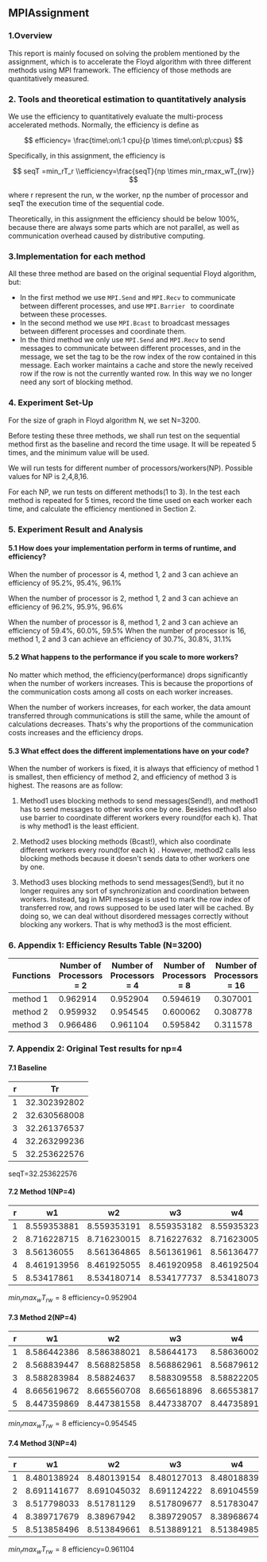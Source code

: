 ## MPIAssignment

### 1.Overview

This report is mainly focused on solving the problem mentioned by the assignment, which is to accelerate the Floyd algorithm with three different methods using MPI framework. The efficiency of those methods are quantitatively measured. 

### 2. Tools and theoretical estimation to quantitatively analysis

We use the efficiency to quantitatively evaluate the multi-process accelerated methods. Normally, the efficiency is define as 

$$
efficiency= \frac{time\:on\:1 cpu}{p \times time\:on\:p\:cpus}
$$

Specifically, in this assignment, the efficiency is 

$$
seqT =min_rT_r \\efficiency=\frac{seqT}{np \times min_rmax_wT_{rw}}
$$

where r represent the run, w the worker, np the number of processor and seqT the execution time of the sequential code.

Theoretically, in this assignment the efficiency should be below 100%, because there are always some parts which are not parallel, as well as communication overhead caused by distributive computing.

### 3.Implementation for each method

All these three method are based on the original sequential Floyd algorithm, but:

- In the first method we use `MPI.Send` and  `MPI.Recv` to communicate between different processes, and use `MPI.Barrier ` to coordinate between these processes.
- In the second method we use `MPI.Bcast` to broadcast messages between different processes and coordinate them.
- In the third method we only use `MPI.Send` and  `MPI.Recv` to send messages to communicate between different processes, and in the message, we set the tag to be the row index of the row contained in this message. Each worker maintains a cache and store the newly received row if the row is not the currently wanted row. In this way we no longer need any sort of blocking method.

### 4. Experiment Set-Up

For the size of graph in Floyd algorithm N, we set N=3200.

Before testing these three methods, we shall run test on the sequential method first as the baseline and record the time usage. It will be repeated 5 times, and the minimum value will be used.

We will run tests for different number of processors/workers(NP). Possible values for NP is 2,4,8,16.

For each NP, we run tests on different methods(1 to 3). In the test each method is repeated for 5 times, record the time used on each worker each time, and calculate the efficiency mentioned in Section 2.

### 5. Experiment Result and Analysis

#### 5.1 How does your implementation perform in terms of runtime, and efficiency?

When the number of processor is 4, method 1, 2 and 3 can achieve an efficiency of 95.2%, 95.4%, 96.1%

When the number of processor is 2, method 1, 2 and 3 can achieve an efficiency of 96.2%, 95.9%, 96.6%

When the number of processor is 8, method 1, 2 and 3 can achieve an efficiency of 59.4%, 60.0%, 59.5%
When the number of processor is 16, method 1, 2 and 3 can achieve an efficiency of 30.7%, 30.8%, 31.1%

#### 5.2 What happens to the performance if you scale to more workers?

No matter which method, the efficiency(performance) drops significantly when the number of workers increases. This is because the proportions of the communication costs among all costs on each worker increases.

When the number of workers increases, for each worker, the data amount transferred through communications is still the same, while the amount of calculations decreases. Thats's why the proportions of the communication costs increases and the efficiency drops.

#### 5.3 What effect does the different implementations have on your code?

When the number of workers is fixed, it is always that efficiency of method 1 is smallest, then  efficiency of method 2, and efficiency of method 3 is highest. The reasons are as follow:

1. Method1 uses blocking methods to send messages(Send!), and method1 has to send messages to other works one by one. Besides method1 also use barrier to coordinate different workers every round(for each k). That is why method1 is the least efficient.

2. Method2 uses blocking methods (Bcast!), which also coordinate different workers every round(for each k) . However, method2 calls less blocking methods because it doesn't sends data to other workers one by one.

3. Method3 uses blocking methods to send messages(Send!), but it no longer requires any sort of synchronization and coordination between workers. Instead, tag in MPI message is used to mark the row index of transferred row, and rows supposed to be used later will be cached. By doing so, we can deal without disordered messages correctly without blocking any workers. That is why method3 is the most efficient.

### 6. Appendix 1: Efficiency Results Table (N=3200)

| Functions | Number of Processors = 2 | Number of Processors = 4 | Number of Processors = 8 | Number of Processors = 16 |
| --------- | ------------------------ | ------------------------ | ------------------------ | ------------------------- |
| method 1  | 0.962914                 | 0.952904                 | 0.594619                 | 0.307001                  |
| method 2  | 0.959932                 | 0.954545                 | 0.600062                 | 0.308778                  |
| method 3  | 0.966486                 | 0.961104                 | 0.595842                 | 0.311578                  |

### 7. Appendix 2: Original Test results for np=4

#### 7.1 Baseline

| r   | Tr           |
| --- | ------------ |
| 1   | 32.302392802 |
| 2   | 32.630568008 |
| 3   | 32.261376537 |
| 4   | 32.263299236 |
| 5   | 32.253622576 |

seqT=32.253622576

#### 7.2 Method 1(NP=4)

| r   | w1          | w2          | w3          | w4          | max         |
| --- | ----------- | ----------- | ----------- | ----------- | ----------- |
| 1   | 8.559353881 | 8.559353191 | 8.559353182 | 8.559353234 | 8.559353881 |
| 2   | 8.716228715 | 8.716230015 | 8.716227632 | 8.71623005  | 8.71623005  |
| 3   | 8.56136055  | 8.561364865 | 8.561361961 | 8.561364777 | 8.561364865 |
| 4   | 8.461913956 | 8.461925055 | 8.461920958 | 8.461925042 | 8.461925055 |
| 5   | 8.53417861  | 8.534180714 | 8.534177737 | 8.534180736 | 8.534180736 |

$min_rmax_wT_{rw}=8$ efficiency=0.952904

#### 7.3 Method 2(NP=4)

| r   | w1          | w2          | w3          | w4          | max         |
| --- | ----------- | ----------- | ----------- | ----------- | ----------- |
| 1   | 8.586442386 | 8.586388021 | 8.58644173  | 8.586360023 | 8.586442386 |
| 2   | 8.568839447 | 8.568825858 | 8.568862961 | 8.568796127 | 8.568862961 |
| 3   | 8.588283984 | 8.58824637  | 8.588309558 | 8.588222052 | 8.588309558 |
| 4   | 8.665619672 | 8.665560708 | 8.665618896 | 8.665538174 | 8.665619672 |
| 5   | 8.447359869 | 8.447381558 | 8.447338707 | 8.447358918 | 8.447381558 |

$min_rmax_wT_{rw}=8$ efficiency=0.954545

#### 7.4 Method 3(NP=4)

| r   | w1          | w2          | w3          | w4          | max         |
| --- | ----------- | ----------- | ----------- | ----------- | ----------- |
| 1   | 8.480138924 | 8.480139154 | 8.480127013 | 8.480188394 | 8.480188394 |
| 2   | 8.691141677 | 8.691045032 | 8.691124222 | 8.69104559  | 8.691141677 |
| 3   | 8.517798033 | 8.51781129  | 8.517809677 | 8.517830471 | 8.517830471 |
| 4   | 8.389717679 | 8.38967942  | 8.389729057 | 8.38968674  | 8.389729057 |
| 5   | 8.513858496 | 8.513849661 | 8.513889121 | 8.513849854 | 8.513889121 |

$min_rmax_wT_{rw}=8$ efficiency=0.961104

<!--

#### 6.3 NP=2

##### 6.3.1 Method 1(NP=2)

| r   | w1           | w2           | max          |
| --- | ------------ | ------------ | ------------ |
| 1   | 16.841613063 | 16.841611839 | 16.841613063 |
| 2   | 16.669204783 | 16.669206064 | 16.669206064 |
| 3   | 16.960140381 | 16.960132658 | 16.960140381 |
| 4   | 16.815960406 | 16.815962475 | 16.815962475 |
| 5   | 17.172720322 | 17.172730781 | 17.172730781 |

$min_rmax_wT_{rw}=16$ efficiency=0.962914

##### 6.2.2 Method 2(NP=2)

| r   | w1           | w2           | max          |
| --- | ------------ | ------------ | ------------ |
| 1   | 16.742060801 | 16.741982526 | 16.742060801 |
| 2   | 16.72092302  | 16.720974807 | 16.720974807 |
| 3   | 16.896333505 | 16.896315669 | 16.896333505 |
| 4   | 16.797077481 | 16.797064108 | 16.797077481 |
| 5   | 16.744160531 | 16.74419749  | 16.74419749  |

$min_rmax_wT_{rw}=16$ efficiency=0.959932

##### 6.2.3 Method 3(NP=2)

| r   | w1           | w2           | max          |
| --- | ------------ | ------------ | ------------ |
| 1   | 16.87289041  | 16.872872906 | 16.87289041  |
| 2   | 16.689494359 | 16.689486954 | 16.689494359 |
| 3   | 16.613550292 | 16.613495017 | 16.613550292 |
| 4   | 16.607588437 | 16.607583403 | 16.607588437 |
| 5   | 16.649974349 | 16.649971045 | 16.649974349 |

$min_rmax_wT_{rw}=16$ efficiency=0.966486

#### 6.4 NP=8

##### 6.4.1 Method 1(NP=8)

| r   | w1          | w2          | w3          | w4          | w5          | w6          | w7          | w8          | max         |
| --- | ----------- | ----------- | ----------- | ----------- | ----------- | ----------- | ----------- | ----------- | ----------- |
| 1   | 6.78030149  | 6.780301048 | 6.780309847 | 6.780302743 | 6.780308476 | 6.780302089 | 6.780310235 | 6.780303097 | 6.780310235 |
| 2   | 6.811638948 | 6.811640313 | 6.811637264 | 6.811639415 | 6.811636732 | 6.81164025  | 6.811636189 | 6.811638601 | 6.811640313 |
| 3   | 6.797660544 | 6.797659875 | 6.797666006 | 6.797658763 | 6.79766581  | 6.797659878 | 6.797665202 | 6.797657564 | 6.797666006 |
| 4   | 6.886734353 | 6.886750668 | 6.886746265 | 6.886748397 | 6.886747243 | 6.886749499 | 6.886746442 | 6.886747531 | 6.886750668 |
| 5   | 6.781856205 | 6.781862646 | 6.781867177 | 6.781860428 | 6.781866968 | 6.781862058 | 6.781865672 | 6.781859795 | 6.781867177 |

$min_rmax_wT_{rw}=6$ efficiency=0.594619

##### 6.4.2 Method 2(NP=8)

| r   | w1          | w2          | w3          | w4          | w5          | w6          | w7          | w8          | max         |
| --- | ----------- | ----------- | ----------- | ----------- | ----------- | ----------- | ----------- | ----------- | ----------- |
| 1   | 6.718786567 | 6.718796126 | 6.718750509 | 6.718766719 | 6.718804346 | 6.718811914 | 6.718750245 | 6.718776152 | 6.718811914 |
| 2   | 6.931929403 | 6.931987181 | 6.932043018 | 6.931923579 | 6.931942003 | 6.931913088 | 6.931972183 | 6.93187013  | 6.932043018 |
| 3   | 6.79140699  | 6.791398384 | 6.791453047 | 6.791388849 | 6.791446424 | 6.791393878 | 6.791354082 | 6.791337961 | 6.791453047 |
| 4   | 6.765695918 | 6.765662549 | 6.765661705 | 6.765698302 | 6.765711292 | 6.76564135  | 6.76563557  | 6.765649118 | 6.765711292 |
| 5   | 6.800012741 | 6.799988951 | 6.800002355 | 6.799940491 | 6.800033465 | 6.799952547 | 6.799979516 | 6.799995342 | 6.800033465 |

$min_rmax_wT_{rw}=6$ efficiency=0.600062

##### 6.4.3 Method 3(NP=8)

| r   | w1          | w2          | w3          | w4          | w5          | w6          | w7          | w8          | max         |
| --- | ----------- | ----------- | ----------- | ----------- | ----------- | ----------- | ----------- | ----------- | ----------- |
| 1   | 6.766261103 | 6.766222004 | 6.76633677  | 6.766368958 | 6.766358065 | 6.766400188 | 6.766384306 | 6.766302779 | 6.766400188 |
| 2   | 6.769063581 | 6.768992335 | 6.769006422 | 6.769037032 | 6.76906885  | 6.769074041 | 6.769085543 | 6.768934404 | 6.769085543 |
| 3   | 6.788226315 | 6.78837631  | 6.78832936  | 6.78830954  | 6.788337948 | 6.788445832 | 6.788355105 | 6.788346635 | 6.788445832 |
| 4   | 7.330530608 | 7.330719846 | 7.330586594 | 7.330746228 | 7.330688575 | 7.3307452   | 7.330668289 | 7.330690782 | 7.330746228 |
| 5   | 7.055723925 | 7.055738418 | 7.055745739 | 7.05577694  | 7.055811913 | 7.055835957 | 7.055825853 | 7.055856515 | 7.055856515 |

$min_rmax_wT_{rw}=6$ efficiency=0.595842

#### 6.5 NP=16

##### 6.5.1 Method 1(NP=16)

| r   | w1          | w2          | w3          | w4          | w5          | w6          | w7          | w8          | w9          | w10         | w11         | w12         | w13         | w14         | w15         | w16         | max         |
| --- | ----------- | ----------- | ----------- | ----------- | ----------- | ----------- | ----------- | ----------- | ----------- | ----------- | ----------- | ----------- | ----------- | ----------- | ----------- | ----------- | ----------- |
| 1   | 6.786706495 | 6.786708348 | 6.786700944 | 6.786706357 | 6.78670203  | 6.786705529 | 6.786697181 | 6.786702045 | 6.786702725 | 6.786706441 | 6.786699484 | 6.7867043   | 6.786699906 | 6.786703912 | 6.786696732 | 6.786701785 | 6.786708348 |
| 2   | 7.318122294 | 7.31813614  | 7.318128011 | 7.318133209 | 7.318126117 | 7.318131671 | 7.31812336  | 7.318130301 | 7.318127369 | 7.31813393  | 7.318125004 | 7.318132823 | 7.318124831 | 7.318132162 | 7.318122595 | 7.318128818 | 7.31813614  |
| 3   | 6.606690816 | 6.606699867 | 6.606695735 | 6.606699503 | 6.60669363  | 6.606697262 | 6.606691964 | 6.606694384 | 6.606694045 | 6.606698167 | 6.606693807 | 6.606696691 | 6.606691656 | 6.606696849 | 6.606689863 | 6.606694214 | 6.606699867 |
| 4   | 6.566261246 | 6.566264131 | 6.566269169 | 6.56626613  | 6.5662708   | 6.56626666  | 6.566272577 | 6.566269056 | 6.566270993 | 6.566267458 | 6.56627189  | 6.566268778 | 6.566274367 | 6.566269688 | 6.566275885 | 6.56626994  | 6.566275885 |
| 5   | 6.775365272 | 6.775381783 | 6.775374299 | 6.775378257 | 6.775373879 | 6.775378207 | 6.775370292 | 6.775375907 | 6.77537401  | 6.775380242 | 6.775372401 | 6.775378243 | 6.775373574 | 6.775377165 | 6.775369956 | 6.775375329 | 6.775381783 |

$min_rmax_wT_{rw}=6$ efficiency=0.307001

##### 6.5.2 Method 2(NP=16)

| r   | w1          | w2          | w3          | w4          | w5          | w6          | w7          | w8          | w9          | w10         | w11         | w12         | w13         | w14         | w15         | w16         | max         |
| --- | ----------- | ----------- | ----------- | ----------- | ----------- | ----------- | ----------- | ----------- | ----------- | ----------- | ----------- | ----------- | ----------- | ----------- | ----------- | ----------- | ----------- |
| 1   | 6.61311288  | 6.613022573 | 6.613088474 | 6.613008639 | 6.613081113 | 6.612986144 | 6.61308611  | 6.613047999 | 6.613069513 | 6.613028651 | 6.613104133 | 6.613060941 | 6.613084752 | 6.613044192 | 6.612958812 | 6.612915533 | 6.61311288  |
| 2   | 6.612559683 | 6.612572198 | 6.612611039 | 6.612553346 | 6.612638198 | 6.612615824 | 6.612584607 | 6.612574764 | 6.61264863  | 6.612561211 | 6.612616366 | 6.612585889 | 6.612644516 | 6.61261362  | 6.612588433 | 6.6125915   | 6.61264863  |
| 3   | 6.669589612 | 6.669482172 | 6.669585976 | 6.669506185 | 6.669569219 | 6.66945677  | 6.669636385 | 6.669538064 | 6.669588213 | 6.669535053 | 6.669612562 | 6.669472167 | 6.66961137  | 6.669497881 | 6.669553302 | 6.669443922 | 6.669636385 |
| 4   | 6.528437788 | 6.528491754 | 6.528449694 | 6.528489252 | 6.528410622 | 6.528468572 | 6.52845335  | 6.528478746 | 6.528426817 | 6.528454296 | 6.528432667 | 6.52844602  | 6.528422134 | 6.528485926 | 6.528422288 | 6.528475574 | 6.528491754 |
| 5   | 6.573218003 | 6.573184696 | 6.573195381 | 6.573202641 | 6.573217668 | 6.573177607 | 6.573198938 | 6.573183731 | 6.573216436 | 6.573203302 | 6.573162023 | 6.573202409 | 6.57318636  | 6.573168337 | 6.573114183 | 6.573048673 | 6.573218003 |

$min_rmax_wT_{rw}=6$ efficiency=0.308778

##### 6.5.3 Method 3(NP=16)

| r   | w1          | w2          | w3          | w4          | w5          | w6          | w7          | w8          | w9          | w10         | w11         | w12         | w13         | w14         | w15         | w16         | max         |
| --- | ----------- | ----------- | ----------- | ----------- | ----------- | ----------- | ----------- | ----------- | ----------- | ----------- | ----------- | ----------- | ----------- | ----------- | ----------- | ----------- | ----------- |
| 1   | 6.636312048 | 6.636300926 | 6.636356943 | 6.636498617 | 6.636485054 | 6.636521371 | 6.636509965 | 6.636536227 | 6.636555665 | 6.636591941 | 6.636601164 | 6.636623812 | 6.636624613 | 6.63665821  | 6.63663575  | 6.636668    | 6.636668    |
| 2   | 6.469432236 | 6.469484482 | 6.469551252 | 6.469606801 | 6.469586553 | 6.469619663 | 6.469612526 | 6.46969535  | 6.469669307 | 6.469747888 | 6.469715346 | 6.469756113 | 6.469747661 | 6.469805504 | 6.469742951 | 6.469791828 | 6.469805504 |
| 3   | 6.836342398 | 6.836264124 | 6.836321007 | 6.836323781 | 6.836444308 | 6.836377383 | 6.836511048 | 6.836416935 | 6.836475801 | 6.836491309 | 6.83655011  | 6.836483232 | 6.836590949 | 6.836535431 | 6.836588802 | 6.836493516 | 6.836590949 |
| 4   | 7.003224369 | 7.003300114 | 7.003344941 | 7.003394971 | 7.003414973 | 7.003495344 | 7.003390758 | 7.003549213 | 7.003449983 | 7.00355187  | 7.003445789 | 7.003607018 | 7.003455253 | 7.003626956 | 7.003497835 | 7.003632222 | 7.003632222 |
| 5   | 6.589137151 | 6.589119637 | 6.589198028 | 6.589167286 | 6.589249916 | 6.589300356 | 6.589321028 | 6.589330777 | 6.589342636 | 6.589361219 | 6.589367495 | 6.589395602 | 6.589429241 | 6.589410119 | 6.589432811 | 6.589422273 | 6.589432811 |

$min_rmax_wT_{rw}=6$ efficiency=0.311578
-->